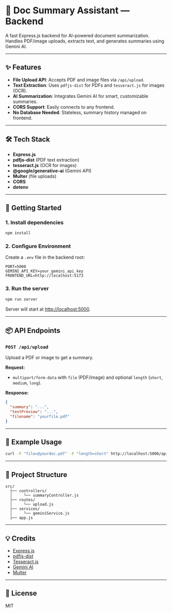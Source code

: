 # 🚀 Doc Summary Assistant — Backend

A fast Express.js backend for AI-powered document summarization.  
Handles PDF/image uploads, extracts text, and generates summaries using Gemini AI.

---

## ✨ Features

- **File Upload API**: Accepts PDF and image files via `/api/upload`.
- **Text Extraction**: Uses `pdfjs-dist` for PDFs and `tesseract.js` for images (OCR).
- **AI Summarization**: Integrates Gemini AI for smart, customizable summaries.
- **CORS Support**: Easily connects to any frontend.
- **No Database Needed**: Stateless, summary history managed on frontend.

---

## 🛠️ Tech Stack

- **Express.js**
- **pdfjs-dist** (PDF text extraction)
- **tesseract.js** (OCR for images)
- **@google/generative-ai** (Gemini API)
- **Multer** (file uploads)
- **CORS**
- **dotenv**

---

## 🚀 Getting Started

### 1. Install dependencies

```bash
npm install
```

### 2. Configure Environment

Create a `.env` file in the backend root:

```
PORT=5000
GEMINI_API_KEY=your_gemini_api_key
FRONTEND_URL=http://localhost:5173
```

### 3. Run the server

```bash
npm run server
```

Server will start at [http://localhost:5000](http://localhost:5000).

---

## 📦 API Endpoints

### `POST /api/upload`

Upload a PDF or image to get a summary.

**Request:**  
- `multipart/form-data` with `file` (PDF/image) and optional `length` (`short`, `medium`, `long`).

**Response:**  
```json
{
  "summary": "...",
  "textPreview": "...",
  "filename": "yourfile.pdf"
}
```

---

## 📝 Example Usage

```bash
curl -F "file=@yourdoc.pdf" -F "length=short" http://localhost:5000/api/upload
```

---

## 📁 Project Structure

```
src/
  ├── controllers/
  │     └── summaryController.js
  ├── routes/
  │     └── upload.js
  ├── services/
  │     └── geminiService.js
  ├── app.js
```

---

## 💡 Credits

- [Express.js](https://expressjs.com/)
- [pdfjs-dist](https://github.com/mozilla/pdf.js)
- [Tesseract.js](https://github.com/naptha/tesseract.js)
- [Gemini AI](https://ai.google.dev/)
- [Multer](https://github.com/expressjs/multer)

---

## 📄 License

MIT